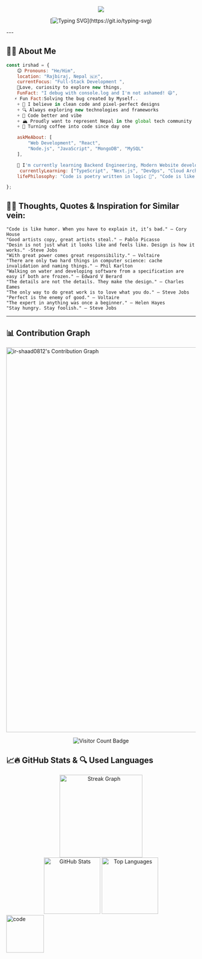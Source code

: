 
<div align="center">
  
<!-- Dynamic Header with Gradient -->
<!-- Dynamic Header with Gradient -->
<img src="https://capsule-render.vercel.app/api?type=waving&color=gradient&customColorList=12&height=200&section=header&text=Mohammad%20Irshad%20Aalam&fontSize=50&fontColor=fff&animation=fadeIn&fontAlignY=35&desc=Full-Stack%20Developer%20%7C%20Problem%20Solver%20%7C%20Tech%20Enthusiast&descAlignY=55&descSize=18"/>

<!-- Animated Typing Effect -->
[![Typing SVG](https://readme-typing-svg.demolab.com?font=JetBrains+Mono&size=28&duration=3000&pause=800&color=00D9FF&center=true&vCenter=true&width=800&lines=Welcome+to+my+digital+realm!+🚀;Building+the+future%2C+one+line+at+a+time;Full-Stack+Developer+%7C+Nepal+🇳🇵;Turning+coffee+into+code+since+2023+☕;Open+to+collaboration+and+new+opportunities!)](https://git.io/typing-svg)

</div>
---

## 🧑‍💻 About Me

```javascript
const irshad = {
    😊 Pronouns: "He/Him",
    location: "Rajbiraj, Nepal 🇳🇵",
    currentFocus: "Full-Stack Development ",
    💌Love, curiosity to explore new things,
    FunFact: "I debug with console.log and I'm not ashamed! 😄",
   ⚡ Fun Fact:Solving the bug created by Myself.. 
    + 🌟 I believe in clean code and pixel-perfect designs
    + 🔍 Always exploring new technologies and frameworks
    + 🍃 Code better and vibe
    + 🏔️ Proudly want to represent Nepal in the global tech community
    + 💪 Turning coffee into code since day one

    askMeAbout: [
        "Web Development", "React", 
        "Node.js", "JavaScript", "MongoDB", "MySQL"
    ],

    🌱 I'm currently learning Backend Engineering, Modern Website development projects,...
     currentlyLearning: ["TypeScript", "Next.js", "DevOps", "Cloud Architecture"], 
    lifePhilosophy: "Code is poetry written in logic 🎨", "Code is like humor. When you have to explain it, it’s bad." – Cory House

};
```
 ## 📜💌 Thoughts, Quotes & Inspiration for Similar vein:
```
"Code is like humor. When you have to explain it, it’s bad." – Cory House
"Good artists copy, great artists steal." — Pablo Picasso
"Desin is not just what it looks like and feels like. Design is how it works." -Steve Jobs
"With great power comes great responsibility." — Voltaire
"There are only two hard things in computer science: cache invalidation and naming things." — Phil Karlton
"Walking on water and developing software from a specification are easy if both are frozen." — Edward V Berard
"The details are not the details. They make the design." — Charles Eames
"The only way to do great work is to love what you do." — Steve Jobs
"Perfect is the enemy of good." — Voltaire
"The expert in anything was once a beginner." — Helen Hayes
"Stay hungry. Stay foolish." — Steve Jobs

```
 
---

## 📊 Contribution Graph 
<img align="left" width="1024px" src="https://github-readme-activity-graph.vercel.app/graph?username=ir-shaad0812&bg_color=0d0d0d&color=2ec55f&line=2c8f96&point=403d3d&area=true&hide_border=true" alt="ir-shaad0812's Contribution Graph" /> <br clear="left"/>

<div align="center">
  <img src="https://visitor-badge.laobi.icu/badge?page_id=ir-shaad0812.ir-shaad0812&left_color=aqua&right_color=royalblue" alt="Visitor Count Badge" />
</div>

## 📈🔥 GitHub Stats & 🔍 Used Languages

<div align="center">
  <img src="https://streak-stats.demolab.com?user=ir-shaad0812&locale=en&mode=daily&theme=dark&hide_border=false&border_radius=5" height="220" alt="Streak Graph" />
</div>

<div align="center">
  <img src="https://github-readme-stats.vercel.app/api?username=ir-shaad0812&show_icons=true&theme=dracula&include_all_commits=true&count_private=true&hide_border=false&order=1" height="150" alt="GitHub Stats" />
  <img src="https://github-readme-stats.vercel.app/api/top-langs?username=ir-shaad0812&layout=compact&theme=dracula&hide_border=false&langs_count=5&order=2" height="150" alt="Top Languages" />
</div>

<img align="center" alt="code" width="100" src="https://user-images.githubusercontent.com/74038190/212284087-bbe7e430-757e-4901-90bf-4cd2ce3e1852.gif">
